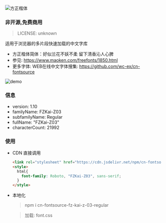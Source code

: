 ![方正楷体](https://cdn.jsdelivr.net/npm/cn-fontsource-fz-kai-z-03-regular@1.0.1/font.png)

### 非开源,免费商用
> LICENSE: unknown

适用于浏览器的多片段快速加载的中文字库
- 方正楷体简体：好似兰花不妖不柔 留下清香沁人心脾
- 参见:  https://www.maoken.com/freefonts/1850.html
- 更多字体: WEB在线中文字体搜集:  https://github.com/wc-ex/cn-fontsource

![demo](https://cdn.jsdelivr.net/npm/cn-fontsource-fz-kai-z-03-regular@1.0.1/demo.png)

### 信息
- version: 1.10
- familyName: FZKai-Z03
- subfamilyName: Regular
- fullName: "FZKai-Z03"
- characterCount: 21992

### 使用
- CDN 直接调用
  ```html
  <link rel="stylesheet" href="https://cdn.jsdelivr.net/npm/cn-fontsource-fz-kai-z-03-regular/font.css"></link>
  <style>
    html{
      font-family: Roboto, "FZKai-Z03", sans-serif;
    }
  </style>
  ```
- 本地化
  > npm i cn-fontsource-fz-kai-z-03-regular

  > 加载: font.css

